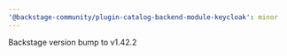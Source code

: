 ```yaml
---
'@backstage-community/plugin-catalog-backend-module-keycloak': minor
---
```


Backstage version bump to v1.42.2
